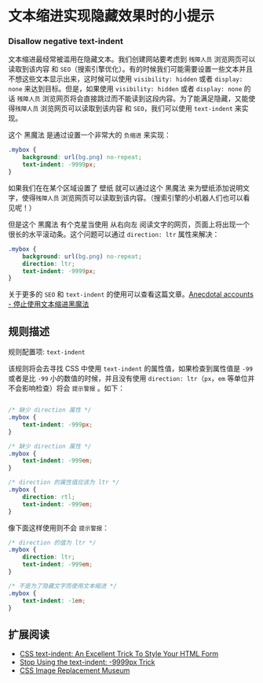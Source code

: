# 文本缩进实现隐藏效果时的小提示
### Disallow negative text-indent

文本缩进最经常被滥用在隐藏文本。我们创建网站要考虑到 `残障人员` 浏览网页可以读取到该内容 和 `SEO`（搜索引擎优化）。有的时候我们可能需要设置一些文本并且不想这些文本显示出来，这时候可以使用 `visibility: hidden` 或者 `display: none` 来达到目标。但是，如果使用 `visibility: hidden` 或者 `display: none` 的话 `残障人员` 浏览网页将会直接跳过而不能读到这段内容。为了能满足隐藏，又能使得`残障人员` 浏览网页可以读取到该内容 和 `SEO`，我们可以使用 `text-indent` 来实现。

这个 黑魔法 是通过设置一个非常大的 `负缩进` 来实现：

```css
.mybox {
    background: url(bg.png) no-repeat;
    text-indent: -9999px;
}
```

如果我们在在某个区域设置了 壁纸 就可以通过这个 黑魔法 来为壁纸添加说明文字，使得`残障人员` 浏览网页可以读取到该内容。（搜索引擎的小机器人们也可以看见呢！）

但是这个 黑魔法 有个克星当使用 从右向左 阅读文字的网页，页面上将出现一个很长的水平滚动条。这个问题可以通过 `direction: ltr` 属性来解决：

```css
.mybox {
    background: url(bg.png) no-repeat;
    direction: ltr;
    text-indent: -9999px;
}
```

关于更多的 `SEO` 和 `text-indent` 的使用可以查看这篇文章。[Anecdotal accounts - 停止使用文本缩进黑魔法](http://luigimontanez.com/2010/stop-using-text-indent-css-trick/)

## 规则描述

规则配置项: `text-indent`

该规则将会去寻找 CSS 中使用 `text-indent` 的属性值，如果检查到属性值是 `-99` 或者是比 `-99` 小的数值的时候，并且没有使用 `direction: ltr`（`px`，`em` 等单位并不会影响检查）将会 `提示警报` 。如下：

```css

/* 缺少 direction 属性 */
.mybox {
    text-indent: -999px;
}

/* 缺少 direction 属性 */
.mybox {
    text-indent: -999em;
}

/* direction 的属性值应该为 ltr */
.mybox {
    direction: rtl;
    text-indent: -999em;
}

```

像下面这样使用则不会 `提示警报`：

```css
/* direction 的值为 ltr */
.mybox {
    direction: ltr;
    text-indent: -999em;
}

/* 不是为了隐藏文字而使用文本缩进 */
.mybox {
    text-indent: -1em;
}
```

## 扩展阅读

* [CSS text-indent: An Excellent Trick To Style Your HTML Form](http://aext.net/2010/02/css-text-indent-style-your-html-form/)
* [Stop Using the text-indent: -9999px Trick](http://luigimontanez.com/2010/stop-using-text-indent-css-trick/)
* [CSS Image Replacement Museum](http://css-tricks.com/examples/ImageReplacement/)
